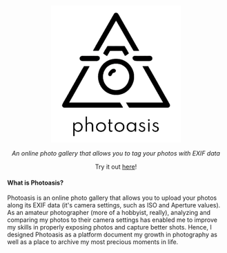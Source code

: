 <div align="center">
    <img src="/public/assets/images/logoNew.png" alt="Photoasis Logo" width="300"/>
    <p><i>An online photo gallery that allows you to tag your photos with EXIF data</i></p>
    Try it out <a href="https://photoasis.vercel.app">here</a>!
</div>

#### What is Photoasis?
Photoasis is an online photo gallery that allows you to upload your photos along its EXIF data (it's camera settings, such as ISO and Aperture values). As an amateur photographer (more of a hobbyist, really), analyzing and comparing my photos to their camera settings has enabled me to improve my skills in properly exposing photos and capture better shots. Hence, I designed Photoasis as a platform document my growth in photography as well as a place to archive my most precious moments in life.

